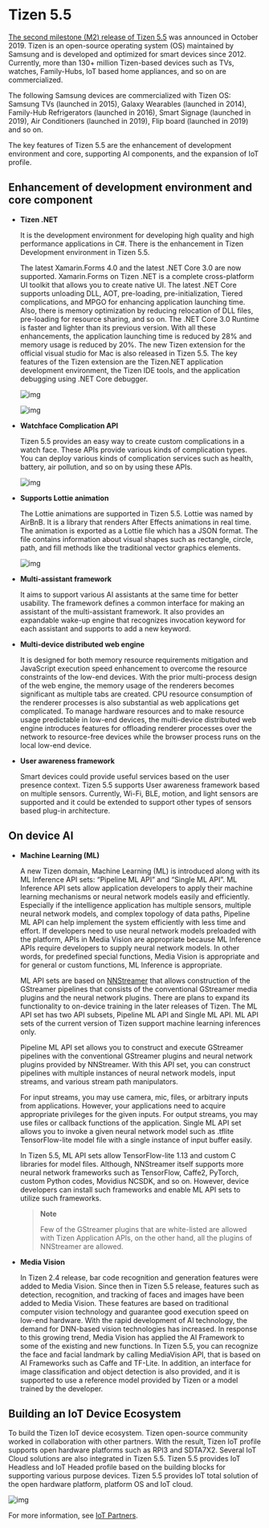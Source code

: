 # Tizen 5.5

[The second milestone (M2) release of Tizen 5.5](../../release-notes/tizen-5-5-m2.md) was announced in October 2019.
Tizen is an open-source operating system (OS) maintained by Samsung and is developed and optimized for smart devices since 2012.
Currently, more than 130+ million Tizen-based devices such as TVs, watches, Family-Hubs, IoT based home appliances, and so on are commercialized.

The following Samsung devices are commercialized with Tizen OS:
Samsung TVs (launched in 2015), Galaxy Wearables (launched in 2014), Family-Hub Refrigerators (launched in 2016), Smart Signage (launched in 2019), Air Conditioners (launched in 2019), Flip board (launched in 2019) and so on.

The key features of Tizen 5.5 are the enhancement of development environment and core, supporting AI components, and the expansion of IoT profile.

## Enhancement of development environment and core component

- **Tizen .NET**

    It is the development environment for developing high quality and high performance applications in C#. There is the enhancement in Tizen Development environment in Tizen 5.5.

    The latest Xamarin.Forms 4.0 and the latest .NET Core 3.0 are now supported. Xamarin.Forms on Tizen .NET is a complete cross-platform UI toolkit that allows you to create native UI. The latest .NET Core supports unloading DLL, AOT, pre-loading, pre-initialization, Tiered complications, and MPGO for enhancing application launching time. Also, there is memory optimization by reducing relocation of DLL files, pre-loading for resource sharing, and so on. The .NET Core 3.0 Runtime is faster and lighter than its previous version. With all these enhancements, the application launching time is reduced by 28% and memory usage is reduced by 20%. The new Tizen extension for the official visual studio for Mac is also released in Tizen 5.5. The key features of the Tizen extension are the Tizen.NET application development environment, the Tizen IDE tools, and the application debugging using .NET Core debugger.

    ![img](media/5.5_1_XamarinForms.png)

    ![img](media/5.5_2_VisualStudio.png)

- **Watchface Complication API**

    Tizen 5.5 provides an easy way to create custom complications in a watch face. These APIs provide various kinds of complication types. You can deploy various kinds of complication services such as health, battery, air pollution, and so on by using these APIs.

    ![img](media/5.5_3_Complication.png)

- **Supports Lottie animation**

    The Lottie animations are supported in Tizen 5.5. Lottie was named by AirBnB. It is a library that renders After Effects animations in real time. The animation is exported as a Lottie file which has a JSON format. The file contains information about visual shapes such as rectangle, circle, path, and fill methods like the traditional vector graphics elements.

    ![img](media/5.5_3_Lottie.png)

- **Multi-assistant framework**

    It aims to support various AI assistants at the same time for better usability. The framework defines a common interface for making an assistant of the multi-assistant framework. It also provides an expandable wake-up engine that recognizes invocation keyword for each assistant and supports to add a new keyword.

- **Multi-device distributed web engine**

    It is designed for both memory resource requirements mitigation and JavaScript execution speed enhancement to overcome the resource constraints of the low-end devices. With the prior multi-process design of the web engine, the memory usage of the renderers becomes significant as multiple tabs are created. CPU resource consumption of the renderer processes is also substantial as web applications get complicated.
To manage hardware resources and to make resource usage predictable in low-end devices, the multi-device distributed web engine introduces features for offloading renderer processes over the network to resource-free devices while the browser process runs on the local low-end device.

- **User awareness framework**

    Smart devices could provide useful services based on the user presence context. Tizen 5.5 supports User awareness framework based on multiple sensors. Currently, Wi-Fi, BLE, motion, and light sensors are supported and it could be extended to support other types of sensors based plug-in architecture.

## On device AI

- **Machine Learning (ML)**

    A new Tizen domain, Machine Learning (ML) is introduced along with its ML Inference API sets: “Pipeline ML API” and “Single ML API”. ML Inference API sets allow application developers to apply their machine learning mechanisms or neural network models easily and efficiently. Especially if the intelligence application has multiple sensors, multiple neural network models, and complex topology of data paths, Pipeline ML API can help implement the system efficiently with less time and effort. If developers need to use neural network models preloaded with the platform, APIs in Media Vision are appropriate because ML Inference APIs require developers to supply neural network models. In other words, for predefined special functions, Media Vision is appropriate and for general or custom functions, ML Inference is appropriate.

    ML API sets are based on [NNStreamer](https://github.com/nnsuite/nnstreamer) that allows construction of the GStreamer pipelines that consists of the conventional GStreamer media plugins and the neural network plugins. There are plans to expand its functionality to on-device training in the later releases of Tizen. The ML API set has two API subsets, Pipeline ML API and Single ML API. ML API sets of the current version of Tizen support machine learning inferences only.

    Pipeline ML API set allows you to construct and execute GStreamer pipelines with the conventional GStreamer plugins and neural network plugins provided by NNStreamer. With this API set, you can construct pipelines with multiple instances of neural network models, input streams, and various stream path manipulators.

    For input streams, you may use camera, mic, files, or arbitrary inputs from applications. However, your applications need to acquire appropriate privileges for the given inputs. For output streams, you may use files or callback functions of the application. Single ML API set allows you to invoke a given neural network model such as .tflite TensorFlow-lite model file with a single instance of input buffer easily.

    In Tizen 5.5, ML API sets allow TensorFlow-lite 1.13 and custom C libraries for model files. Although, NNStreamer itself supports more neural network frameworks such as TensorFlow, Caffe2, PyTorch, custom Python codes, Movidius NCSDK, and so on. However, device developers can install such frameworks and enable ML API sets to utilize such frameworks.

    > **Note**
    >
    > Few of the GStreamer plugins that are white-listed are allowed with Tizen Application APIs, on the other hand, all the plugins of NNStreamer are allowed.

- **Media Vision**

    In Tizen 2.4 release, bar code recognition and generation features were added to Media Vision. Since then in Tizen 5.5 release, features such as detection, recognition, and tracking of faces and images have been added to Media Vision. These features are based on traditional computer vision technology and guarantee good execution speed on low-end hardware. With the rapid development of AI technology, the demand for DNN-based vision technologies has increased. In response to this growing trend, Media Vision has applied the AI Framework to some of the existing and new functions.
In Tizen 5.5, you can recognize the face and facial landmark by calling MediaVision API, that is based on AI Frameworks such as Caffe and TF-Lite. In addition, an interface for image classification and object detection is also provided, and it is supported to use a reference model provided by Tizen or a model trained by the developer.

## Building an IoT Device Ecosystem

To build the Tizen IoT device ecosystem. Tizen open-source community worked in collaboration with other partners. With the result, Tizen IoT profile supports open hardware platforms such as RPI3 and SDTA7X2.
Several IoT Cloud solutions are also integrated in Tizen 5.5. Tizen 5.5 provides IoT Headless and IoT Headed profile based on the building blocks for supporting various purpose devices.
Tizen 5.5 provides IoT total solution of the open hardware platform, platform OS and IoT cloud.

![img](media/5.5_4_IoT.png)

For more information, see [IoT Partners](../../../partners/iot-partners/nubison.md).
